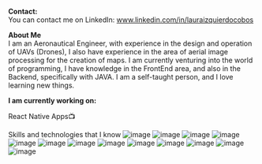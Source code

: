 **Contact:**
<br/>
You can contact me on LinkedIn: www.linkedin.com/in/lauraizquierdocobos

**About Me**
<br/>
I am an Aeronautical Engineer, with experience in the design and operation of UAVs (Drones), I also have experience in the area of aerial image processing for the creation of maps. I am currently venturing into the world of programming, I have knowledge in the FrontEnd area, and also in the Backend, specifically with JAVA. I am a self-taught person, and I love learning new things.

**I am currently working on:**
<br/>

React Native Apps📺 

Skills and technologies that I know
    ![image](https://user-images.githubusercontent.com/109110758/178359105-5a039d15-fba4-4a0c-83fa-c448974a71db.png)
![image](https://user-images.githubusercontent.com/109110758/178359136-9572508f-a55d-436e-96b0-cfbab1fbfa23.png)
![image](https://user-images.githubusercontent.com/109110758/178359160-54ea2dfc-35fa-41f1-af0d-459e6d9109c2.png)
![image](https://user-images.githubusercontent.com/109110758/178359187-47a53dc5-623c-4ee9-98b8-8f1f7bf65d81.png)
![image](https://user-images.githubusercontent.com/109110758/178359213-f016d8e0-958c-4596-8a8d-05d0758cea08.png)
![image](https://user-images.githubusercontent.com/109110758/178359229-72320283-140d-416c-8353-afa43c7b5ab8.png)
![image](https://user-images.githubusercontent.com/109110758/178359244-06c9f091-72b1-47ff-a771-dd2a66544a30.png)
![image](https://user-images.githubusercontent.com/109110758/178359266-747be4bb-d173-4715-a918-d0d4812d7cf4.png)
![image](https://user-images.githubusercontent.com/109110758/178359286-1337df1c-97a8-485d-b63e-3b35c731c87f.png)
![image](https://user-images.githubusercontent.com/109110758/178359309-6143d669-8b0b-4048-9b8c-be17b6e188dd.png)
![image](https://user-images.githubusercontent.com/109110758/178359325-be9f4539-b55c-40dc-96e3-21894af8788d.png)
![image](https://user-images.githubusercontent.com/109110758/178359352-c750471c-399e-4c42-a443-2db251463b1e.png)
![image](https://user-images.githubusercontent.com/109110758/178359413-5d929fbd-b7a7-42df-8bfc-45ef7e5ee11d.png)
                                                                   
